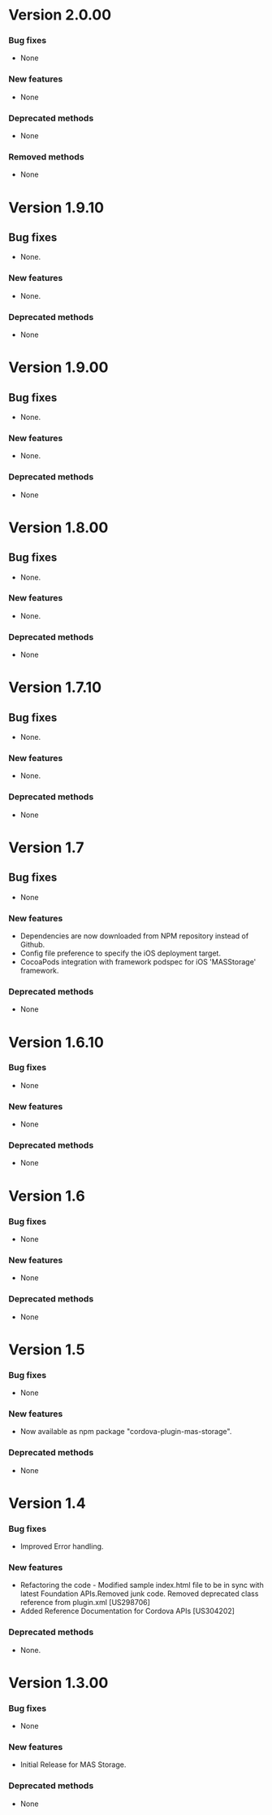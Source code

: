 # Version 2.0.00

### Bug fixes
- None

### New features
- None

### Deprecated methods
- None

### Removed methods
- None

# Version 1.9.10

## Bug fixes
- None.

### New features
- None.

### Deprecated methods
- None


# Version 1.9.00

## Bug fixes
- None.

### New features
- None.

### Deprecated methods
- None

# Version 1.8.00

## Bug fixes
- None.

### New features
- None.

### Deprecated methods
- None

# Version 1.7.10

## Bug fixes
- None.

### New features
- None.

### Deprecated methods
- None

# Version 1.7

## Bug fixes
- None

### New features
- Dependencies are now downloaded from NPM repository instead of Github.
- Config file preference to specify the iOS deployment target.
- CocoaPods integration with framework podspec for iOS 'MASStorage' framework.

### Deprecated methods
- None

# Version 1.6.10

### Bug fixes
- None

### New features
- None

### Deprecated methods
- None

# Version 1.6

### Bug fixes
- None

### New features
- None

### Deprecated methods
- None

# Version 1.5

### Bug fixes
- None

### New features
- Now available as npm package "cordova-plugin-mas-storage".

### Deprecated methods
- None

# Version 1.4

### Bug fixes
- Improved Error handling.

### New features
- Refactoring the code - Modified sample index.html file to be in sync with latest Foundation APIs.Removed junk code. Removed deprecated class reference from plugin.xml  [US298706]
- Added Reference Documentation for Cordova APIs [US304202]

### Deprecated methods
- None.

# Version 1.3.00

### Bug fixes
- None

### New features
- Initial Release for MAS Storage.

### Deprecated methods
- None


 [mag]: https://docops.ca.com/mag
 [mas.ca.com]: http://mas.ca.com/
 [docs]: http://mas.ca.com/docs/
 [blog]: http://mas.ca.com/blog/

 [releases]: ../../releases
 [contributing]: /CONTRIBUTING.md
 [license-link]: /LICENSE
